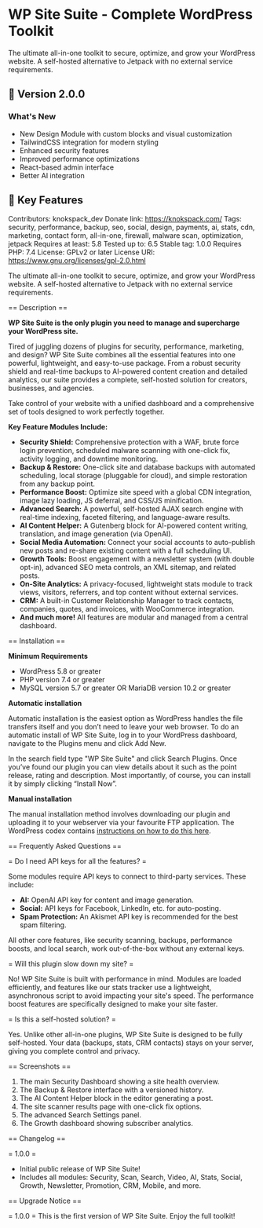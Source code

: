 # WP Site Suite - Complete WordPress Toolkit

The ultimate all-in-one toolkit to secure, optimize, and grow your WordPress website. A self-hosted alternative to Jetpack with no external service requirements.

## 🚀 Version 2.0.0

### What's New
- New Design Module with custom blocks and visual customization
- TailwindCSS integration for modern styling
- Enhanced security features
- Improved performance optimizations
- React-based admin interface
- Better AI integration

## 🎯 Key Features
Contributors: knokspack_dev
Donate link: https://knokspack.com/
Tags: security, performance, backup, seo, social, design, payments, ai, stats, cdn, marketing, contact form, all-in-one, firewall, malware scan, optimization, jetpack
Requires at least: 5.8
Tested up to: 6.5
Stable tag: 1.0.0
Requires PHP: 7.4
License: GPLv2 or later
License URI: https://www.gnu.org/licenses/gpl-2.0.html

The ultimate all-in-one toolkit to secure, optimize, and grow your WordPress website. A self-hosted alternative to Jetpack with no external service requirements.

== Description ==

**WP Site Suite is the only plugin you need to manage and supercharge your WordPress site.**

Tired of juggling dozens of plugins for security, performance, marketing, and design? WP Site Suite combines all the essential features into one powerful, lightweight, and easy-to-use package. From a robust security shield and real-time backups to AI-powered content creation and detailed analytics, our suite provides a complete, self-hosted solution for creators, businesses, and agencies.

Take control of your website with a unified dashboard and a comprehensive set of tools designed to work perfectly together.

**Key Feature Modules Include:**

*   **Security Shield:** Comprehensive protection with a WAF, brute force login prevention, scheduled malware scanning with one-click fix, activity logging, and downtime monitoring.
*   **Backup & Restore:** One-click site and database backups with automated scheduling, local storage (pluggable for cloud), and simple restoration from any backup point.
*   **Performance Boost:** Optimize site speed with a global CDN integration, image lazy loading, JS deferral, and CSS/JS minification.
*   **Advanced Search:** A powerful, self-hosted AJAX search engine with real-time indexing, faceted filtering, and language-aware results.
*   **AI Content Helper:** A Gutenberg block for AI-powered content writing, translation, and image generation (via OpenAI).
*   **Social Media Automation:** Connect your social accounts to auto-publish new posts and re-share existing content with a full scheduling UI.
*   **Growth Tools:** Boost engagement with a newsletter system (with double opt-in), advanced SEO meta controls, an XML sitemap, and related posts.
*   **On-Site Analytics:** A privacy-focused, lightweight stats module to track views, visitors, referrers, and top content without external services.
*   **CRM:** A built-in Customer Relationship Manager to track contacts, companies, quotes, and invoices, with WooCommerce integration.
*   **And much more!** All features are modular and managed from a central dashboard.

== Installation ==

**Minimum Requirements**

*   WordPress 5.8 or greater
*   PHP version 7.4 or greater
*   MySQL version 5.7 or greater OR MariaDB version 10.2 or greater

**Automatic installation**

Automatic installation is the easiest option as WordPress handles the file transfers itself and you don’t need to leave your web browser. To do an automatic install of WP Site Suite, log in to your WordPress dashboard, navigate to the Plugins menu and click Add New.

In the search field type "WP Site Suite" and click Search Plugins. Once you’ve found our plugin you can view details about it such as the point release, rating and description. Most importantly, of course, you can install it by simply clicking “Install Now”.

**Manual installation**

The manual installation method involves downloading our plugin and uploading it to your webserver via your favourite FTP application. The WordPress codex contains [instructions on how to do this here](https://wordpress.org/support/article/managing-plugins/#manual-plugin-installation).

== Frequently Asked Questions ==

= Do I need API keys for all the features? =

Some modules require API keys to connect to third-party services. These include:
*   **AI:** OpenAI API key for content and image generation.
*   **Social:** API keys for Facebook, LinkedIn, etc. for auto-posting.
*   **Spam Protection:** An Akismet API key is recommended for the best spam filtering.

All other core features, like security scanning, backups, performance boosts, and local search, work out-of-the-box without any external keys.

= Will this plugin slow down my site? =

No! WP Site Suite is built with performance in mind. Modules are loaded efficiently, and features like our stats tracker use a lightweight, asynchronous script to avoid impacting your site's speed. The performance boost features are specifically designed to make your site faster.

= Is this a self-hosted solution? =

Yes. Unlike other all-in-one plugins, WP Site Suite is designed to be fully self-hosted. Your data (backups, stats, CRM contacts) stays on your server, giving you complete control and privacy.

== Screenshots ==

1.  The main Security Dashboard showing a site health overview.
2.  The Backup & Restore interface with a versioned history.
3.  The AI Content Helper block in the editor generating a post.
4.  The site scanner results page with one-click fix options.
5.  The advanced Search Settings panel.
6.  The Growth dashboard showing subscriber analytics.

== Changelog ==

= 1.0.0 =
*   Initial public release of WP Site Suite!
*   Includes all modules: Security, Scan, Search, Video, AI, Stats, Social, Growth, Newsletter, Promotion, CRM, Mobile, and more.

== Upgrade Notice ==

= 1.0.0 =
This is the first version of WP Site Suite. Enjoy the full toolkit!
